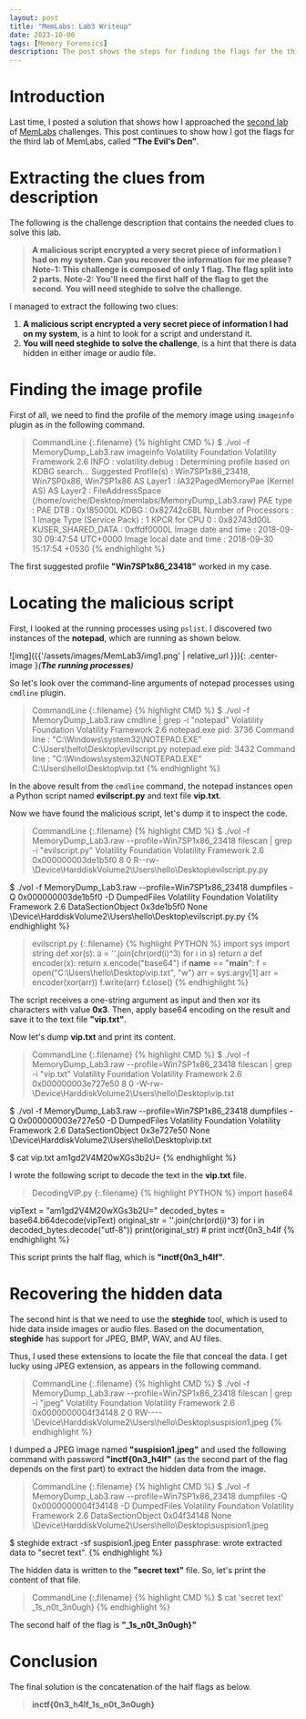 ```yaml
---
layout: post
title: "MemLabs: Lab3 Writeup"
date: 2023-10-06
tags: [Memory Forensics] 
description: The post shows the steps for finding the flags for the third challenge of MemLabs.
---
```


# Introduction

Last time, I posted a solution that shows how I approached the [second lab](https://oviche.github.io/2023/10/MemLabs2/) of [MemLabs](https://github.com/stuxnet999/MemLabs/tree/master) challenges. This post continues to show how I got the flags for the third lab of MemLabs, called **"The Evil's Den"**.

# Extracting the clues from description

The following is the challenge description that contains the needed clues to solve this lab.

> **A malicious script encrypted a very secret piece of information I had on my system. Can you recover the information for me please?**
> **Note-1: This challenge is composed of only 1 flag. The flag split into 2 parts**.
> **Note-2: You'll need the first half of the flag to get the second**.
> **You will need steghide to solve the challenge.**

I managed to extract the following two clues:
1. **A malicious script encrypted a very secret piece of information I had on my system**, is a hint to look for a script and understand it.
2. **You will need steghide to solve the challenge**, is a hint that there is data hidden in either image or audio file.

# Finding the image profile

First of all, we need to find the profile of the memory image using `imageinfo` plugin as in the following command.

> CommandLine 
{:.filename}
{% highlight CMD %}
$ ./vol -f MemoryDump_Lab3.raw imageinfo
Volatility Foundation Volatility Framework 2.6
INFO    : volatility.debug    : Determining profile based on KDBG search...
          Suggested Profile(s) : Win7SP1x86_23418, Win7SP0x86, Win7SP1x86
                     AS Layer1 : IA32PagedMemoryPae (Kernel AS)
                     AS Layer2 : FileAddressSpace (/home/oviche/Desktop/memlabs/MemoryDump_Lab3.raw)
                      PAE type : PAE
                           DTB : 0x185000L
                          KDBG : 0x82742c68L
          Number of Processors : 1
     Image Type (Service Pack) : 1
                KPCR for CPU 0 : 0x82743d00L
             KUSER_SHARED_DATA : 0xffdf0000L
           Image date and time : 2018-09-30 09:47:54 UTC+0000
     Image local date and time : 2018-09-30 15:17:54 +0530
{% endhighlight %}

The first suggested profile **"Win7SP1x86_23418"** worked in my case.

# Locating the malicious script

First, I looked at the running processes using `pslist`. I discovered two instances of the **notepad**, which are running as shown below.

![img]({{'/assets/images/MemLab3/img1.png' | relative_url }}){: .center-image }*(**The running processes**)*

So let's look over the command-line arguments of notepad processes using `cmdline` plugin.

> CommandLine 
{:.filename}
{% highlight CMD %}
$ ./vol -f MemoryDump_Lab3.raw cmdline | grep -i "notepad"
Volatility Foundation Volatility Framework 2.6
notepad.exe pid:   3736
Command line : "C:\Windows\system32\NOTEPAD.EXE" C:\Users\hello\Desktop\evilscript.py
notepad.exe pid:   3432
Command line : "C:\Windows\system32\NOTEPAD.EXE" C:\Users\hello\Desktop\vip.txt
{% endhighlight %}

In the above result from the `cmdline` command, the notepad instances open a Python script named **evilscript.py** and text file **vip.txt**.

Now we have found the malicious script, let's dump it to inspect the code.
> CommandLine 
{:.filename}
{% highlight CMD %}
$ ./vol -f MemoryDump_Lab3.raw --profile=Win7SP1x86_23418 filescan | grep -i "evilscript.py"
Volatility Foundation Volatility Framework 2.6
0x000000003de1b5f0      8      0 R--rw- \Device\HarddiskVolume2\Users\hello\Desktop\evilscript.py.py

$ ./vol -f MemoryDump_Lab3.raw --profile=Win7SP1x86_23418 dumpfiles -Q 0x000000003de1b5f0 -D DumpedFiles
Volatility Foundation Volatility Framework 2.6
DataSectionObject 0x3de1b5f0   None   \Device\HarddiskVolume2\Users\hello\Desktop\evilscript.py.py
{% endhighlight %}

> evilscript.py 
{:.filename}
{% highlight PYTHON %}
import sys
import string
def xor(s):
        a = ''.join(chr(ord(i)^3) for i in s)
        return a
def encoder(x):
        return x.encode("base64")
if __name__ == "__main__":
        f = open("C:\\Users\\hello\\Desktop\\vip.txt", "w")
        arr = sys.argv[1]
        arr = encoder(xor(arr))
        f.write(arr)
        f.close()
{% endhighlight %}

The script receives a one-string argument as input and then xor its characters with value **0x3**. Then, apply base64 encoding on the result and save it to the text file **"vip.txt"**. 

Now let's dump **vip.txt** and print its content.

> CommandLine 
{:.filename}
{% highlight CMD %}
$ ./vol -f MemoryDump_Lab3.raw --profile=Win7SP1x86_23418 filescan | grep -i "vip.txt"
Volatility Foundation Volatility Framework 2.6
0x000000003e727e50      8      0 -W-rw- \Device\HarddiskVolume2\Users\hello\Desktop\vip.txt

$ ./vol -f MemoryDump_Lab3.raw --profile=Win7SP1x86_23418 dumpfiles -Q 0x000000003e727e50 -D DumpedFiles
Volatility Foundation Volatility Framework 2.6
DataSectionObject 0x3e727e50   None   \Device\HarddiskVolume2\Users\hello\Desktop\vip.txt

$ cat vip.txt 
am1gd2V4M20wXGs3b2U=
{% endhighlight %}

I wrote the following script to decode the text in the **vip.txt** file.

> DecodingVIP.py 
{:.filename}
{% highlight PYTHON %}
import base64

vipText = "am1gd2V4M20wXGs3b2U="
decoded_bytes = base64.b64decode(vipText)
original_str = ''.join(chr(ord(i)^3) for i in decoded_bytes.decode("utf-8"))
print(original_str) # print inctf{0n3_h4lf
{% endhighlight %}

This script prints the half flag, which is **"inctf{0n3\_h4lf"**.


# Recovering the hidden data

The second hint is that we need to use the **steghide** tool, which is used to hide data inside images or audio files. Based on the documentation, **steghide** has support for JPEG, BMP, WAV, and AU files.

Thus, I used these extensions to locate the file that conceal the data. I get lucky using JPEG extension, as appears in the following command.

> CommandLine 
{:.filename}
{% highlight CMD %}
$ ./vol -f MemoryDump_Lab3.raw --profile=Win7SP1x86_23418 filescan | grep -i "jpeg"
Volatility Foundation Volatility Framework 2.6
0x0000000004f34148      2      0 RW---- \Device\HarddiskVolume2\Users\hello\Desktop\suspision1.jpeg
{% endhighlight %}

I dumped a JPEG image named **"suspision1.jpeg"** and used the following command with password **"inctf{0n3\_h4lf"** (as the second part of the flag depends on the first part) to extract the hidden data from the image.

> CommandLine 
{:.filename}
{% highlight CMD %}
$ ./vol -f MemoryDump_Lab3.raw --profile=Win7SP1x86_23418 dumpfiles -Q 0x0000000004f34148 -D DumpedFiles
Volatility Foundation Volatility Framework 2.6
DataSectionObject 0x04f34148   None   \Device\HarddiskVolume2\Users\hello\Desktop\suspision1.jpeg

$ steghide extract -sf suspision1.jpeg
Enter passphrase:
wrote extracted data to "secret text".
{% endhighlight %}

The hidden data is written to the **"secret text"** file. So, let's print the content of that file.
> CommandLine 
{:.filename}
{% highlight CMD %}
$ cat 'secret text'
_1s_n0t_3n0ugh}
{% endhighlight %}

The second half of the flag is **"_1s_n0t_3n0ugh}"**

# Conclusion

The final solution is the concatenation of the half flags as below.
>**inctf{0n3_h4lf_1s_n0t_3n0ugh}**






